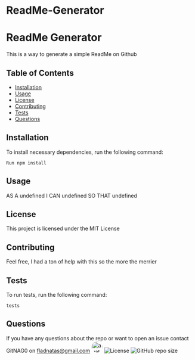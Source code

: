 
  # ReadMe-Generator
  # ReadMe Generator
  This is a way to generate a simple ReadMe on Github
  ## Table of Contents
  * [Installation](#installation)
  * [Usage](#Usage)
  * [License](#license)
  * [Contributing](#contributing)
  * [Tests](#tests)
  * [Questions](#questions)
  ## Installation
  To install necessary dependencies, run the following command:
  ```
  Run npm install
  ```
  ## Usage
  AS A undefined
  I CAN undefined
  SO THAT undefined
  ## License
  This project is licensed under the MIT License
  ## Contributing
  Feel free, I had a ton of help with this so the more the merrier 
  ## Tests
  To run tests, run the following command:
  ```
  tests
  ```
  ## Questions
  If you have any questions about the repo or want to open an issue contact GitNAG0 on fladnatas@gmail.com
  <img src="https://avatars1.githubusercontent.com/u/63666136?v=4" alt="avatar" style="border-radius: 16px" width="30" />
  ![License](https://img.shields.io/github/license/GitNAG0/ReadMe-Generator?style=flat-square)
  ![GitHub repo size](https://img.shields.io/github/repo-size/GitNAG0/ReadMe-Generator)
  